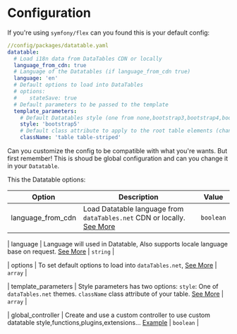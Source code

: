 Configuration
=========

If you're using ``symfony/flex`` can you found this is your default config:

```yaml
//config/packages/datatable.yaml
datatable:
  # Load i18n data from DataTables CDN or locally
  language_from_cdn: true
  # Language of the Datatables (if language_from_cdn true)
  language: 'en'
  # Default options to load into DataTables
  # options:
  #    stateSave: true
  # Default parameters to be passed to the template
  template_parameters:
    # Default Datatables style (one from none,bootstrap3,bootstrap4,bootstrap5,foundation,bulma,jqueryui)
    style: 'bootstrap5'
    # Default class attribute to apply to the root table elements (change it to be compatible with the style)
    className: 'table table-striped'
```

Can you customize the config to be compatible with what you're wants.
But first remember! This is shoud be global configuration and can you change it in your `Datatable`.

This the Datatable options:


| Option            | Description                                                                              | Value        |
| ---- | ---- | ---- |
| language_from_cdn | Load Datatable language from ``dataTables.net`` CDN or locally. [See More](/docs/languages_and_translation.md#locally-datatable-translation)   | ``boolean``  |

| language          | Language will used in Datatable, Also supports locale language base on request. [See More](/docs/languages_and_translation.md#available-language-options) | ``string``   |

| options           | To set default options to load into ``dataTables.net``, [See More](https://datatables.net/reference/option)  | ``array``    |

| template_parameters | Style parameters has two options: ``style``: One of ``dataTables.net`` themes. ``className`` class attribute of your table. [See More](/docs/themes.md)   | ``array``    |

| global_controller | Create and use a custom controller to use custom datatable style,functions,plugins,extensions... [Example](/docs/global_controller_example.md)   | ``boolean``  |
